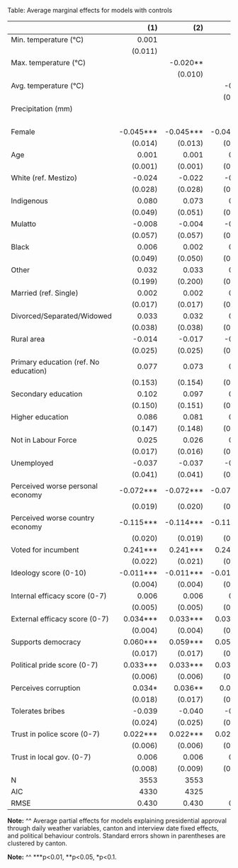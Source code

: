 Table: Average marginal effects for models with controls

|                                       |    (1)    |    (2)    |    (3)    |    (4)    | 
|:--------------------------------------|----------:|----------:|----------:|----------:|
| Min. temperature (°C)                 |     0.001 |           |           |     0.001 | 
|                                       |   (0.011) |           |           |   (0.011) | 
| Max. temperature (°C)                 |           |  -0.020** |           |  -0.020** | 
|                                       |           |   (0.010) |           |   (0.010) | 
| Avg. temperature (°C)                 |           |           |    -0.022 |           | 
|                                       |           |           |   (0.015) |           | 
| Precipitation (mm)                    |           |           |           |     0.000 | 
|                                       |           |           |           |   (0.002) | 
| Female                                | -0.045*** | -0.045*** | -0.046*** | -0.045*** | 
|                                       |   (0.014) |   (0.013) |   (0.014) |   (0.013) | 
| Age                                   |     0.001 |     0.001 |     0.001 |     0.001 | 
|                                       |   (0.001) |   (0.001) |   (0.001) |   (0.001) | 
| White (ref. Mestizo)                  |    -0.024 |    -0.022 |    -0.021 |    -0.022 | 
|                                       |   (0.028) |   (0.028) |   (0.028) |   (0.028) | 
| Indigenous                            |     0.080 |     0.073 |     0.076 |     0.073 | 
|                                       |   (0.049) |   (0.051) |   (0.050) |   (0.051) | 
| Mulatto                               |    -0.008 |    -0.004 |    -0.006 |    -0.004 | 
|                                       |   (0.057) |   (0.057) |   (0.057) |   (0.057) | 
| Black                                 |     0.006 |     0.002 |     0.005 |     0.002 | 
|                                       |   (0.049) |   (0.050) |   (0.050) |   (0.049) | 
| Other                                 |     0.032 |     0.033 |     0.037 |     0.033 | 
|                                       |   (0.199) |   (0.200) |   (0.199) |   (0.198) | 
| Married (ref. Single)                 |     0.002 |     0.002 |     0.003 |     0.002 | 
|                                       |   (0.017) |   (0.017) |   (0.017) |   (0.017) | 
| Divorced/Separated/Widowed            |     0.033 |     0.032 |     0.032 |     0.032 | 
|                                       |   (0.038) |   (0.038) |   (0.038) |   (0.038) | 
| Rural area                            |    -0.014 |    -0.017 |    -0.016 |    -0.017 | 
|                                       |   (0.025) |   (0.025) |   (0.025) |   (0.025) | 
| Primary education (ref. No education) |     0.077 |     0.073 |     0.075 |     0.073 | 
|                                       |   (0.153) |   (0.154) |   (0.154) |   (0.154) | 
| Secondary education                   |     0.102 |     0.097 |     0.100 |     0.097 | 
|                                       |   (0.150) |   (0.151) |   (0.150) |   (0.151) | 
| Higher education                      |     0.086 |     0.081 |     0.084 |     0.081 | 
|                                       |   (0.147) |   (0.148) |   (0.148) |   (0.148) | 
| Not in Labour Force                   |     0.025 |     0.026 |     0.027 |     0.026 | 
|                                       |   (0.017) |   (0.016) |   (0.017) |   (0.017) | 
| Unemployed                            |    -0.037 |    -0.037 |    -0.038 |    -0.037 | 
|                                       |   (0.041) |   (0.041) |   (0.041) |   (0.041) | 
| Perceived worse personal economy      | -0.072*** | -0.072*** | -0.073*** | -0.072*** | 
|                                       |   (0.019) |   (0.020) |   (0.019) |   (0.019) | 
| Perceived worse country economy       | -0.115*** | -0.114*** | -0.114*** | -0.114*** | 
|                                       |   (0.020) |   (0.019) |   (0.020) |   (0.020) | 
| Voted for incumbent                   |  0.241*** |  0.241*** |  0.241*** |  0.241*** | 
|                                       |   (0.022) |   (0.021) |   (0.022) |   (0.022) | 
| Ideology score (0-10)                 | -0.011*** | -0.011*** | -0.011*** | -0.011*** | 
|                                       |   (0.004) |   (0.004) |   (0.004) |   (0.004) | 
| Internal efficacy score (0-7)         |     0.006 |     0.006 |     0.006 |     0.006 | 
|                                       |   (0.005) |   (0.005) |   (0.005) |   (0.005) | 
| External efficacy score (0-7)         |  0.034*** |  0.033*** |  0.033*** |  0.033*** | 
|                                       |   (0.004) |   (0.004) |   (0.005) |   (0.005) | 
| Supports democracy                    |  0.060*** |  0.059*** |  0.059*** |  0.059*** | 
|                                       |   (0.017) |   (0.017) |   (0.017) |   (0.017) | 
| Political pride score (0-7)           |  0.033*** |  0.033*** |  0.033*** |  0.033*** | 
|                                       |   (0.006) |   (0.006) |   (0.006) |   (0.006) | 
| Perceives corruption                  |    0.034* |   0.036** |   0.036** |   0.036** | 
|                                       |   (0.018) |   (0.017) |   (0.018) |   (0.018) | 
| Tolerates bribes                      |    -0.039 |    -0.040 |    -0.040 |    -0.040 | 
|                                       |   (0.024) |   (0.025) |   (0.024) |   (0.024) | 
| Trust in police score (0-7)           |  0.022*** |  0.022*** |  0.022*** |  0.022*** | 
|                                       |   (0.006) |   (0.006) |   (0.006) |   (0.006) | 
| Trust in local gov. (0-7)             |     0.006 |     0.006 |     0.006 |     0.006 | 
|                                       |   (0.008) |   (0.009) |   (0.009) |   (0.008) | 
| N                                     |      3553 |      3553 |      3553 |      3553 | 
| AIC                                   |      4330 |      4325 |      4328 |      4329 | 
| RMSE                                  |     0.430 |     0.430 |     0.430 |     0.430 | 

__Note:__
^^ Average partial effects for models explaining presidential approval through daily weather variables, canton and interview date fixed effects, and political behaviour controls. Standard errors shown in parentheses are clustered by canton.

__Note:__
^^ ***p<0.01, **p<0.05, *p<0.1.
